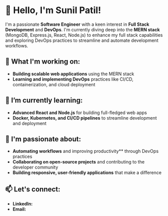 # 👋 Hello, I'm Sunil Patil!

I'm a passionate **Software Engineer** with a keen interest in **Full Stack Development** and **DevOps**.
I'm currently diving deep into the **MERN stack** (MongoDB, Express.js, React, Node.js) to enhance my full stack capabilities and exploring DevOps practices to streamline and automate development workflows.

## 💼 What I'm working on:
- **Building scalable web applications** using the MERN stack  
- **Learning and implementing DevOps** practices like CI/CD, containerization, and cloud deployment

## 🌱 I’m currently learning:
- **Advanced React and Node.js** for building full-fledged web apps  
- **Docker, Kubernetes, and CI/CD pipelines** to streamline development and deployment

## 🔭 I'm passionate about:
- **Automating workflows** and improving productivity** through DevOps practices  
- **Collaborating on open-source projects** and contributing to the developer community  
- **Building responsive, user-friendly applications** that make a difference

## 📫 Let's connect:
- **LinkedIn:**  
- **Email:** 
